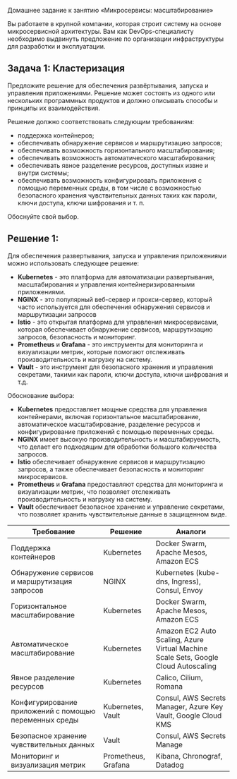  Домашнее задание к занятию «Микросервисы: масштабирование»

Вы работаете в крупной компании, которая строит систему на основе микросервисной архитектуры.
Вам как DevOps-специалисту необходимо выдвинуть предложение по организации инфраструктуры для разработки и эксплуатации.

## Задача 1: Кластеризация

Предложите решение для обеспечения развёртывания, запуска и управления приложениями.
Решение может состоять из одного или нескольких программных продуктов и должно описывать способы и принципы их взаимодействия.

Решение должно соответствовать следующим требованиям:
- поддержка контейнеров;
- обеспечивать обнаружение сервисов и маршрутизацию запросов;
- обеспечивать возможность горизонтального масштабирования;
- обеспечивать возможность автоматического масштабирования;
- обеспечивать явное разделение ресурсов, доступных извне и внутри системы;
- обеспечивать возможность конфигурировать приложения с помощью переменных среды, в том числе с возможностью безопасного хранения чувствительных данных таких как пароли, ключи доступа, ключи шифрования и т. п.

Обоснуйте свой выбор.

## Решение 1: 

Для обеспечения развертывания, запуска и управления приложениями можно использовать следующее решение:

- **Kubernetes** - это платформа для автоматизации развертывания, масштабирования и управления контейнеризированными приложениями.
- **NGINX** - это популярный веб-сервер и прокси-сервер, который часто используется для обеспечения обнаружения сервисов и маршрутизации запросов
- **Istio** - это открытая платформа для управления микросервисами, которая обеспечивает обнаружение сервисов, маршрутизацию запросов, безопасность и мониторинг.
- **Prometheus** и **Grafana** - это инструменты для мониторинга и визуализации метрик, которые помогают отслеживать производительность и нагрузку на систему.
- **Vault** - это инструмент для безопасного хранения и управления секретами, такими как пароли, ключи доступа, ключи шифрования и т.д.

Обоснование выбора:

- **Kubernetes** предоставляет мощные средства для управления контейнерами, включая горизонтальное масштабирование, автоматическое масштабирование, разделение ресурсов и конфигурирование приложений с помощью переменных среды.
- **NGINX** имеет высокую производительность и масштабируемость, что делает его подходящим для обработки большого количества запросов.
- **Istio** обеспечивает обнаружение сервисов и маршрутизацию запросов, а также обеспечивает безопасность и мониторинг микросервисов.
- **Prometheus** и **Grafana** предоставляют средства для мониторинга и визуализации метрик, что позволяет отслеживать производительность и нагрузку на систему.
- **Vault** обеспечивает безопасное хранение и управление секретами, что позволяет хранить чувствительные данные в защищенном виде.

|     Требование     |     Решение     |      Аналоги      |
|--------------------|-----------------|-------------------|
| Поддержка контейнеров  | Kubernetes  | Docker Swarm, Apache Mesos, Amazon ECS  |
| Обнаружение сервисов и маршрутизация запросов  | NGINX   | Kubernetes (kube-dns, Ingress), Consul, Envoy   |
| Горизонтальное масштабирование  | Kubernetes  | Docker Swarm, Apache Mesos, Amazon ECS  |
| Автоматическое масштабирование  | Kubernetes  | Amazon EC2 Auto Scaling, Azure Virtual Machine Scale Sets, Google Cloud Autoscaling  |
| Явное разделение ресурсов  | Kubernetes  | Calico, Cilium, Romana  |
| Конфигурирование приложений с помощью переменных среды  | Kubernetes, Vault  | Consul, AWS Secrets Manager, Azure Key Vault, Google Cloud KMS  |
| Безопасное хранение чувствительных данных  | Vault  |  Consul, AWS Secrets Manage  |
| Мониторинг и визуализация метрик  | Prometheus, Grafana  | Kibana, Chronograf, Datadog  |
